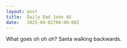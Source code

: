 ```yaml
---
layout: post
title:  Daily Dad Joke 4U
date:   2025-04-01T00:00:00Z
---
```

What goes oh oh oh? Santa walking backwards.
